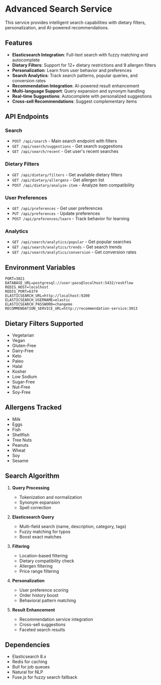 # Advanced Search Service

This service provides intelligent search capabilities with dietary filters, personalization, and AI-powered recommendations.

## Features

- **Elasticsearch Integration**: Full-text search with fuzzy matching and autocomplete
- **Dietary Filters**: Support for 12+ dietary restrictions and 9 allergen filters
- **Personalization**: Learn from user behavior and preferences
- **Search Analytics**: Track search patterns, popular queries, and conversion rates
- **Recommendation Integration**: AI-powered result enhancement
- **Multi-language Support**: Query expansion and synonym handling
- **Real-time Suggestions**: Autocomplete with personalized suggestions
- **Cross-sell Recommendations**: Suggest complementary items

## API Endpoints

### Search
- `POST /api/search` - Main search endpoint with filters
- `GET /api/search/suggestions` - Get search suggestions
- `GET /api/search/recent` - Get user's recent searches

### Dietary Filters
- `GET /api/dietary/filters` - Get available dietary filters
- `GET /api/dietary/allergens` - Get allergen list
- `POST /api/dietary/analyze-item` - Analyze item compatibility

### User Preferences
- `GET /api/preferences` - Get user preferences
- `PUT /api/preferences` - Update preferences
- `POST /api/preferences/learn` - Track behavior for learning

### Analytics
- `GET /api/search/analytics/popular` - Get popular searches
- `GET /api/search/analytics/trends` - Get search trends
- `GET /api/search/analytics/conversion` - Get conversion rates

## Environment Variables

```env
PORT=3021
DATABASE_URL=postgresql://user:pass@localhost:5432/reskflow
REDIS_HOST=localhost
REDIS_PORT=6379
ELASTICSEARCH_URL=http://localhost:9200
ELASTICSEARCH_USERNAME=elastic
ELASTICSEARCH_PASSWORD=changeme
RECOMMENDATION_SERVICE_URL=http://recommendation-service:3013
```

## Dietary Filters Supported

- Vegetarian
- Vegan
- Gluten-Free
- Dairy-Free
- Keto
- Paleo
- Halal
- Kosher
- Low Sodium
- Sugar-Free
- Nut-Free
- Soy-Free

## Allergens Tracked

- Milk
- Eggs
- Fish
- Shellfish
- Tree Nuts
- Peanuts
- Wheat
- Soy
- Sesame

## Search Algorithm

1. **Query Processing**
   - Tokenization and normalization
   - Synonym expansion
   - Spell correction

2. **Elasticsearch Query**
   - Multi-field search (name, description, category, tags)
   - Fuzzy matching for typos
   - Boost exact matches

3. **Filtering**
   - Location-based filtering
   - Dietary compatibility check
   - Allergen filtering
   - Price range filtering

4. **Personalization**
   - User preference scoring
   - Order history boost
   - Behavioral pattern matching

5. **Result Enhancement**
   - Recommendation service integration
   - Cross-sell suggestions
   - Faceted search results

## Dependencies

- Elasticsearch 8.x
- Redis for caching
- Bull for job queues
- Natural for NLP
- Fuse.js for fuzzy search fallback